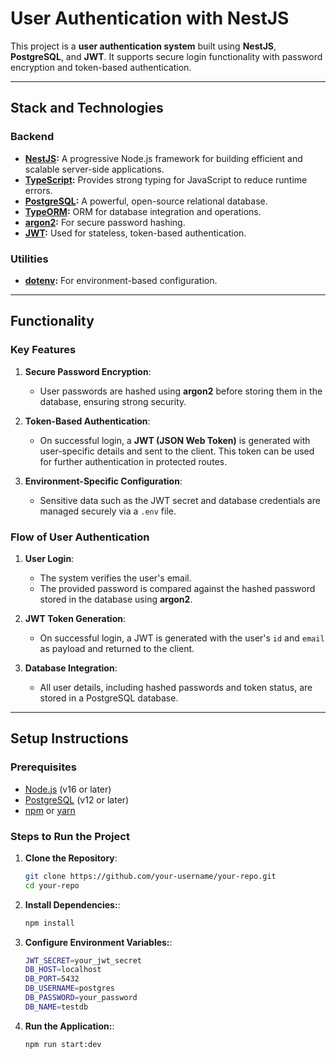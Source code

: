 # User Authentication with NestJS

This project is a **user authentication system** built using **NestJS**, **PostgreSQL**, and **JWT**. It supports secure login functionality with password encryption and token-based authentication.

---

## Stack and Technologies

### Backend
- **[NestJS](https://nestjs.com/):** A progressive Node.js framework for building efficient and scalable server-side applications.
- **[TypeScript](https://www.typescriptlang.org/):** Provides strong typing for JavaScript to reduce runtime errors.
- **[PostgreSQL](https://www.postgresql.org/):** A powerful, open-source relational database.
- **[TypeORM](https://typeorm.io/):** ORM for database integration and operations.
- **[argon2](https://github.com/ranisalt/node-argon2):** For secure password hashing.
- **[JWT](https://jwt.io/):** Used for stateless, token-based authentication.

### Utilities
- **[dotenv](https://github.com/motdotla/dotenv):** For environment-based configuration.

---

## Functionality

### Key Features
1. **Secure Password Encryption**:
   - User passwords are hashed using **argon2** before storing them in the database, ensuring strong security.
   
2. **Token-Based Authentication**:
   - On successful login, a **JWT (JSON Web Token)** is generated with user-specific details and sent to the client. This token can be used for further authentication in protected routes.

3. **Environment-Specific Configuration**:
   - Sensitive data such as the JWT secret and database credentials are managed securely via a `.env` file.

### Flow of User Authentication
1. **User Login**:
   - The system verifies the user's email.
   - The provided password is compared against the hashed password stored in the database using **argon2**.
   
2. **JWT Token Generation**:
   - On successful login, a JWT is generated with the user's `id` and `email` as payload and returned to the client.

3. **Database Integration**:
   - All user details, including hashed passwords and token status, are stored in a PostgreSQL database.

---

## Setup Instructions

### Prerequisites
- [Node.js](https://nodejs.org/) (v16 or later)
- [PostgreSQL](https://www.postgresql.org/) (v12 or later)
- [npm](https://www.npmjs.com/) or [yarn](https://yarnpkg.com/)

### Steps to Run the Project

1. **Clone the Repository**:
   ```bash
   git clone https://github.com/your-username/your-repo.git
   cd your-repo

2. **Install Dependencies:**:
   ```bash
   npm install

3. **Configure Environment Variables:**:
   ```bash
   JWT_SECRET=your_jwt_secret
   DB_HOST=localhost
   DB_PORT=5432
   DB_USERNAME=postgres
   DB_PASSWORD=your_password
   DB_NAME=testdb

4. **Run the Application:**:
   ```bash
   npm run start:dev

